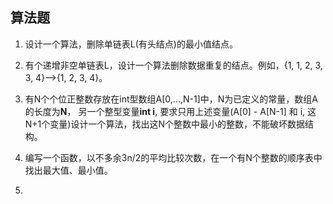 ## 算法题
1. 设计一个算法，删除单链表L(有头结点)的最小值结点。

2. 有个递增非空单链表L，设计一个算法删除数据重复的结点。例如，{1, 1, 2, 3, 3, 4}-->{1, 2, 3, 4}。

3. 有N个个位正整数存放在int型数组A[0,...,N-1]中，N为已定义的常量，数组A的长度为**N**， 另一个整型变量**int i**, 要求只用上述变量(A[0] - A[N-1] 和 i, 这N+1个变量)设计一个算法，找出这N个整数中最小的整数，不能破坏数据结构。

4. 编写一个函数，以不多余3n/2的平均比较次数，在一个有N个整数的顺序表中找出最大值、最小值。

5.  